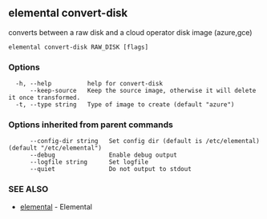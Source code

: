 ## elemental convert-disk

converts between a raw disk and a cloud operator disk image (azure,gce)

```
elemental convert-disk RAW_DISK [flags]
```

### Options

```
  -h, --help          help for convert-disk
      --keep-source   Keep the source image, otherwise it will delete it once transformed.
  -t, --type string   Type of image to create (default "azure")
```

### Options inherited from parent commands

```
      --config-dir string   Set config dir (default is /etc/elemental) (default "/etc/elemental")
      --debug               Enable debug output
      --logfile string      Set logfile
      --quiet               Do not output to stdout
```

### SEE ALSO

* [elemental](elemental.md)	 - Elemental

